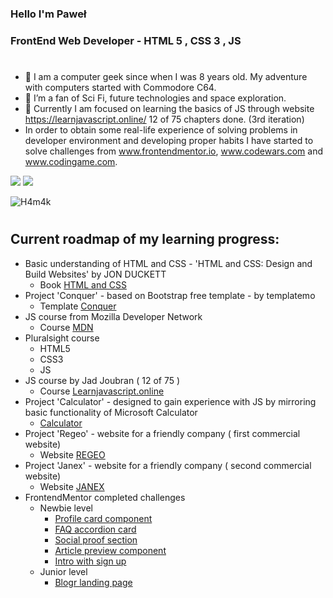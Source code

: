 # 
### Hello I'm Paweł 
### FrontEnd Web Developer - HTML 5 , CSS 3 , JS
#

- 👋 I am a computer geek since when I was 8 years old. My adventure with computers started with Commodore C64.
- 👀 I’m a fan of Sci Fi, future technologies and space exploration. 
- 🌱 Currently I am focused on learning the basics of JS through website https://learnjavascript.online/ 12 of 75 chapters done. (3rd iteration)
-    In order to obtain some real-life experience of solving problems in developer environment and developing proper habits I have started to solve challenges from www.frontendmentor.io, www.codewars.com and www.codingame.com.

<a target="_blank"
href="https://www.linkedin.com/in/pawel--janik"><img
src="https://img.shields.io/badge/-LinkedIn-0077b5?style=for-the-badge&logo=LinkedIn&logoColor=white"></img></a>
<a target="_blank"
href="mailto:pawel.janik.1983@gmail.com"><img
src="https://img.shields.io/badge/-Gmail-D14836?style=for-the-badge&logo=Gmail&logoColor=white"></img></a>

[](https://www.codewars.com/users/H4m4k) ![H4m4k](https://www.codewars.com/users/H4m4k/badges/small)

#
##    Current roadmap of my learning progress:
+   Basic understanding of HTML and CSS - 'HTML and CSS: Design and Build Websites' by JON DUCKETT
     - Book [HTML and CSS](https://www.amazon.com/HTML-CSS-Design-Build-Websites/dp/1118008189)
+   Project 'Conquer' - based on Bootstrap free template - by templatemo
     - Template [Conquer](https://www.free-css.com/free-css-templates/page196/conquer)
+    JS course from Mozilla Developer Network 
     - Course [MDN](https://developer.mozilla.org/en-US/docs/Web/JavaScript/Guide)
+    Pluralsight course 
     -    HTML5
     -    CSS3
     -    JS
+    JS course by Jad Joubran ( 12 of 75 )
     - Course [Learnjavascript.online](https://learnjavascript.online/)
+    Project 'Calculator' - designed to gain experience with JS by mirroring basic functionality of Microsoft Calculator
     - [Calculator](https://calculator-object.vercel.app/)
+    Project 'Regeo' - website for a friendly company ( first commercial website)
     - Website [REGEO](www.regeo.pl)
+    Project 'Janex' - website for a friendly company ( second commercial website)
     - Website [JANEX](https://janex.vercel.app/)
+   FrontendMentor completed challenges 
     -    Newbie level
          -    [Profile card component](https://profile-card-two-psi.vercel.app/)    
          -    [FAQ accordion card](https://faq-accordion-card-snowy-chi.vercel.app/)
          -    [Social proof section](https://social-proof-section-chi-two.vercel.app/)
          -    [Article preview component](https://article-preview-component-nine-plum.vercel.app/)
          -    [Intro with sign up](https://intro-with-sign-up.vercel.app/)
     -    Junior level
          -    [Blogr landing page](https://blogr-landing-page-cyan.vercel.app/)




<!---
H4m4k/H4m4k is a ✨ special ✨ repository because its `README.md` (this file) appears on your GitHub profile.
You can click the Preview link to take a https://www.codewars.com/dashboard
- look at your changes.
--->
